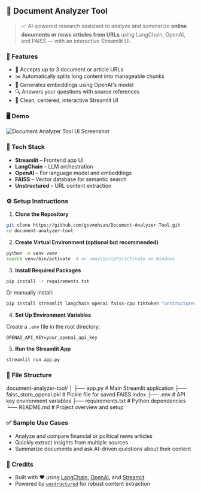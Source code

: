 ## 📄 Document Analyzer Tool

> 📈 AI-powered research assistant to analyze and summarize **online documents or news articles from URLs** using LangChain, OpenAI, and FAISS — with an interactive Streamlit UI.
### 🚀 Features
* 🔗 Accepts up to 3 document or article URLs
* ✂️ Automatically splits long content into manageable chunks
* 🧠 Generates embeddings using OpenAI's model
* 🔍 Answers your questions with source references
* 💬 Clean, centered, interactive Streamlit UI
### 🖥️ Demo

![Document Analyzer Tool UI Screenshot](screenshot.png)

### 🧩 Tech Stack

* **Streamlit** – Frontend app UI
* **LangChain** – LLM orchestration
* **OpenAI** – For language model and embeddings
* **FAISS** – Vector database for semantic search
* **Unstructured** – URL content extraction

### ⚙️ Setup Instructions

1. **Clone the Repository**

```bash
git clone https://github.com/gsvmohsan/Document-Analyzer-Tool.git
cd document-analyzer-tool
```

2. **Create Virtual Environment (optional but recommended)**

```bash
python -m venv venv
source venv/bin/activate  # or venv\Scripts\activate on Windows
```

3. **Install Required Packages**

```bash
pip install -r requirements.txt
```

Or manually install:

```bash
pip install streamlit langchain openai faiss-cpu tiktoken "unstructured[all-docs]" python-dotenv
```

4. **Set Up Environment Variables**

Create a `.env` file in the root directory:

```env
OPENAI_API_KEY=your_openai_api_key
```

5. **Run the Streamlit App**

```bash
streamlit run app.py
```


### 📁 File Structure

document-analyzer-tool/
│
├── app.py                  # Main Streamlit application
├── faiss_store_openai.pkl  # Pickle file for saved FAISS index
├── .env                    # API key environment variables
├── requirements.txt        # Python dependencies
└── README.md               # Project overview and setup

### ✅ Sample Use Cases

* Analyze and compare financial or political news articles
* Quickly extract insights from multiple sources
* Summarize documents and ask AI-driven questions about their content

### 🙌 Credits

* Built with ❤️ using [LangChain](https://www.langchain.com/), [OpenAI](https://openai.com/), and [Streamlit](https://streamlit.io/)
* Powered by [`unstructured`](https://github.com/Unstructured-IO/unstructured) for robust content extraction
